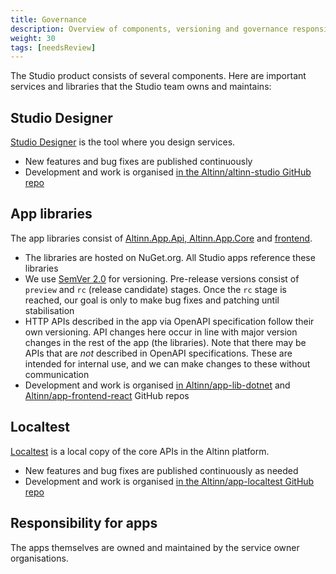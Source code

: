 ```yaml
---
title: Governance
description: Overview of components, versioning and governance responsibilities in Altinn Studio.
weight: 30
tags: [needsReview]
---
```


The Studio product consists of several components. Here are important services and libraries that the Studio team owns and maintains:

## Studio Designer
[Studio Designer](https://altinn.studio/) is the tool where you design services.

- New features and bug fixes are published continuously
- Development and work is organised [in the Altinn/altinn-studio GitHub repo](https://github.com/Altinn/altinn-studio)

## App libraries
The app libraries consist of [Altinn.App.Api, Altinn.App.Core](https://github.com/Altinn/app-lib-dotnet) and [frontend](https://github.com/Altinn/app-frontend-react).

- The libraries are hosted on NuGet.org. All Studio apps reference these libraries
- We use [SemVer 2.0](https://semver.org/) for versioning. Pre-release versions consist of `preview` and `rc` (release candidate) stages. Once the `rc` stage is reached, our goal is only to make bug fixes and patching until stabilisation
- HTTP APIs described in the app via OpenAPI specification follow their own versioning. API changes here occur in line with major version changes in the rest of the app (the libraries). Note that there may be APIs that are _not_ described in OpenAPI specifications. These are intended for internal use, and we can make changes to these without communication
- Development and work is organised [in Altinn/app-lib-dotnet](https://github.com/Altinn/app-lib-dotnet) and [Altinn/app-frontend-react](https://github.com/Altinn/app-frontend-react) GitHub repos

## Localtest
[Localtest](https://github.com/Altinn/app-localtest) is a local copy of the core APIs in the Altinn platform.

- New features and bug fixes are published continuously as needed
- Development and work is organised [in the Altinn/app-localtest GitHub repo](https://github.com/Altinn/app-localtest)

## Responsibility for apps
The apps themselves are owned and maintained by the service owner organisations.